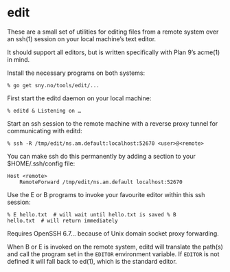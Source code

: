 edit
====

These are a small set of utilities for editing files from a remote
system over an ssh(1) session on your local machine’s text editor.

It should support all editors, but is written specifically with
Plan 9’s acme(1) in mind.

Install the necessary programs on both systems:

	% go get sny.no/tools/edit/...

First start the editd daemon on your local machine:

	% editd & Listening on …

Start an ssh session to the remote machine with a reverse proxy
tunnel for communicating with editd:

	% ssh -R /tmp/edit/ns.am.default:localhost:52670 <user>@<remote>

You can make ssh do this permanently by adding a section to your
$HOME/.ssh/config file:

	Host <remote>
		RemoteForward /tmp/edit/ns.am.default localhost:52670

Use the E or B programs to invoke your favourite editor within this
ssh session:

	% E hello.txt  # will wait until hello.txt is saved % B
	hello.txt  # will return immediately

Requires OpenSSH 6.7… because of Unix domain socket proxy forwarding.

When B or E is invoked on the remote system, editd will translate
the path(s) and call the program set in the `EDITOR` environment
variable.  If `EDITOR` is not defined it will fall back to ed(1),
which is the standard editor.
